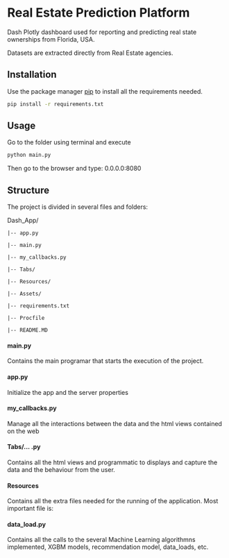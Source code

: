 # Real Estate Prediction Platform

Dash Plotly dashboard used for reporting and predicting real state ownerships from Florida, USA.

Datasets are extracted directly from Real Estate agencies.

## Installation

Use the package manager [pip](https://pip.pypa.io/en/stable/) to install all the requirements needed.

```bash
pip install -r requirements.txt
```

## Usage

Go to the folder using terminal and execute 
```python
python main.py
```
Then go to the browser and type: 0.0.0.0:8080

## Structure

The project is divided in several files and folders:

Dash_App/

	|-- app.py

	|-- main.py

	|-- my_callbacks.py

	|-- Tabs/

	|-- Resources/

	|-- Assets/

	|-- requirements.txt

	|-- Procfile

	|-- README.MD


#### main.py 

Contains the main programar that starts the execution of the project.

####  app.py

Initialize the app and the server properties

####  my_callbacks.py

Manage all the interactions between the data and the html views contained on the web

####  Tabs/... .py

Contains all the html views and programmatic to displays and capture the data and the behaviour from the user.

####  Resources

Contains all the extra files needed for the running of the application.
Most important file is:

####  data_load.py

Contains all the calls to the several Machine Learning algorithmns implemented, XGBM models, recommendation model, data_loads, etc.